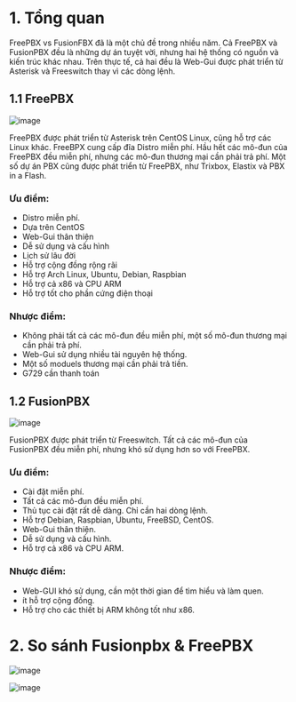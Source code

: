 # 1.  Tổng quan

FreePBX vs FusionFBX đã là một chủ đề trong nhiều năm. Cả FreePBX và FusionPBX đều là những dự án tuyệt vời, nhưng hai hệ thống có nguồn và kiến trúc khác nhau. 
Trên thực tế, cả hai đều là Web-Gui được phát triển từ Asterisk và Freeswitch thay vì các dòng lệnh.

## 1.1  FreePBX

![image](https://user-images.githubusercontent.com/55483458/138562181-8112ebff-4752-45d1-abe7-7707dacb6772.png)

FreePBX được phát triển từ Asterisk trên CentOS Linux, cũng hỗ trợ các Linux khác. FreeBPX cung cấp đĩa Distro miễn phí. Hầu hết các mô-đun của FreePBX đều miễn phí, nhưng các mô-đun thương mại cần phải trả phí.
Một số dự án PBX cũng được phát triển từ FreePBX, như Trixbox, Elastix và PBX in a Flash.

### Ưu điểm:

- Distro miễn phí.
- Dựa trên CentOS
- Web-Gui thân thiện
- Dễ sử dụng và cấu hình
- Lịch sử lâu đời
- Hỗ trợ cộng đồng rộng rãi
- Hỗ trợ Arch Linux, Ubuntu, Debian, Raspbian
- Hỗ trợ cả x86 và CPU ARM
- Hỗ trợ tốt cho phần cứng điện thoại

### Nhược điểm:

- Không phải tất cả các mô-đun đều miễn phí, một số mô-đun thương mại cần phải trả phí.
- Web-Gui sử dụng nhiều tài nguyên hệ thống. 
- Một số moduels thương mại cần phải trả tiền.
- G729 cần thanh toán

## 1.2  FusionPBX
![image](https://user-images.githubusercontent.com/55483458/138562087-db139ad2-b08e-4179-97db-a9bd359c465c.png)

FusionPBX được phát triển từ Freeswitch. Tất cả các mô-đun của FusionPBX đều miễn phí, nhưng khó sử dụng hơn so với FreePBX.

### Ưu điểm:

- Cài đặt miễn phí.
- Tất cả các mô-đun đều miễn phí.
- Thủ tục cài đặt rất dễ dàng. Chỉ cần hai dòng lệnh.
- Hỗ trợ Debian, Raspbian, Ubuntu, FreeBSD, CentOS.
- Web-Gui thân thiện.
- Dễ sử dụng và cấu hình.
- Hỗ trợ cả x86 và CPU ARM.

### Nhược điểm:

- Web-GUI khó sử dụng, cần một thời gian để tìm hiểu và làm quen.
- ít hỗ trợ cộng đồng.
- Hỗ trợ cho các thiết bị ARM không tốt như x86.



# 2.  So sánh Fusionpbx & FreePBX

![image](https://user-images.githubusercontent.com/55483458/138593607-78745937-bfdb-4842-a1a5-c9d870a31ce6.png)

![image](https://user-images.githubusercontent.com/55483458/138596129-b385efbe-ac66-48d9-895c-73cf2e7872f5.png)




